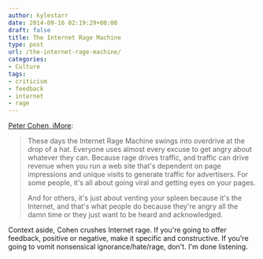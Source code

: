 ```yaml
---
author: kylestarr
date: 2014-09-16 02:19:29+00:00
draft: false
title: The Internet Rage Machine
type: post
url: /the-internet-rage-machine/
categories:
- Culture
tags:
- criticism
- feedback
- internet
- rage
---
```


[Peter Cohen, iMore](http://www.imore.com/nsfw-apple-u2-and-looking-gift-horse-mouth):

> These days the Internet Rage Machine swings into overdrive at the drop of a hat. Everyone uses almost every excuse to get angry about whatever they can. Because rage drives traffic, and traffic can drive revenue when you run a web site that's dependent on page impressions and unique visits to generate traffic for advertisers. For some people, it's all about going viral and getting eyes on your pages.
>
> And for others, it's just about venting your spleen because it's the Internet, and that's what people do because they're angry all the damn time or they just want to be heard and acknowledged.

Context aside, Cohen crushes Internet rage. If you're going to offer feedback, positive or negative, make it specific and constructive. If you're going to vomit nonsensical ignorance/hate/rage, don't. I'm done listening.
